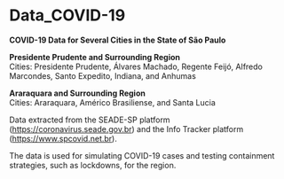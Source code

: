 # Data_COVID-19

**COVID-19 Data for Several Cities in the State of São Paulo**

**Presidente Prudente and Surrounding Region**  
Cities: Presidente Prudente, Álvares Machado, Regente Feijó, Alfredo Marcondes, Santo Expedito, Indiana, and Anhumas

**Araraquara and Surrounding Region**  
Cities: Araraquara, Américo Brasiliense, and Santa Lucia

Data extracted from the SEADE-SP platform (https://coronavirus.seade.gov.br) and the Info Tracker platform (https://www.spcovid.net.br).

The data is used for simulating COVID-19 cases and testing containment strategies, such as lockdowns, for the region.
